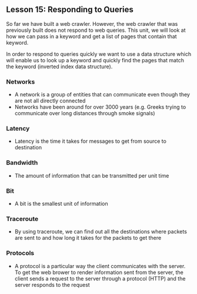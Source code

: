 ## Lesson 15: Responding to Queries

So far we have built a web crawler. However, the web crawler that was previously built does not respond to web queries. This unit, we will look at how we can pass in a keyword and get a list of pages that contain that keyword.

In order to respond to queries quickly we want to use a data structure which will enable us to look up a keyword and quickly find the pages that match the keyword (inverted index data structure).

### Networks
* A network is a group of entities that can communicate even though they are not all directly connected
* Networks have been around for over 3000 years (e.g. Greeks trying to communicate over long distances through smoke signals)

### Latency
* Latency is the time it takes for messages to get from source to destination

### Bandwidth
* The amount of information that can be transmitted per unit time

### Bit
* A bit is the smallest unit of information

### Traceroute
* By using traceroute, we can find out all the destinations where packets are sent to and how long it takes for the packets to get there

### Protocols
* A protocol is a particular way the client communicates with the server. To get the web brower to render information sent from the server, the client sends a request to the server through a protocol (HTTP) and the server responds to the request
